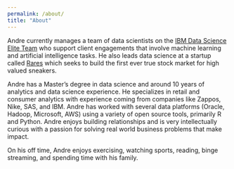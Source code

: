 ```yaml
---
permalink: /about/
title: "About"
---
```


Andre currently manages a team of data scientists on the [IBM Data Science Elite Team](https://www.ibm.com/analytics/services/data-science-and-ai-elite) who support client engagements that involve machine learning and artificial intelligence tasks. He also leads data science at a startup called [Rares](https://rares.io/) which seeks to build the first ever true stock market for high valued sneakers.

Andre has a Master’s degree in data science and around 10 years of analytics and data science experience. He specializes in retail and consumer analytics with experience coming from companies like Zappos, Nike, SAS, and IBM. Andre has worked with several data platforms (Oracle, Hadoop, Microsoft, AWS) using a variety of open source tools, primarily R and Python. Andre enjoys building relationships and is very intellectually curious with a passion for solving real world business problems that make impact.

On his off time, Andre enjoys exercising, watching sports, reading, binge streaming, and spending time with his family.